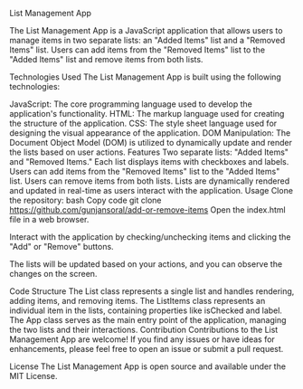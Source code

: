 List Management App

The List Management App is a JavaScript application that allows users to manage items in two separate lists: an "Added Items" list and a "Removed Items" list. Users can add items from the "Removed Items" list to the "Added Items" list and remove items from both lists.

Technologies Used
The List Management App is built using the following technologies:

JavaScript: The core programming language used to develop the application's functionality.
HTML: The markup language used for creating the structure of the application.
CSS: The style sheet language used for designing the visual appearance of the application.
DOM Manipulation: The Document Object Model (DOM) is utilized to dynamically update and render the lists based on user actions.
Features
Two separate lists: "Added Items" and "Removed Items."
Each list displays items with checkboxes and labels.
Users can add items from the "Removed Items" list to the "Added Items" list.
Users can remove items from both lists.
Lists are dynamically rendered and updated in real-time as users interact with the application.
Usage
Clone the repository:
bash
Copy code
git clone https://github.com/gunjansoral/add-or-remove-items
Open the index.html file in a web browser.

Interact with the application by checking/unchecking items and clicking the "Add" or "Remove" buttons.

The lists will be updated based on your actions, and you can observe the changes on the screen.

Code Structure
The List class represents a single list and handles rendering, adding items, and removing items.
The ListItems class represents an individual item in the lists, containing properties like isChecked and label.
The App class serves as the main entry point of the application, managing the two lists and their interactions.
Contribution
Contributions to the List Management App are welcome! If you find any issues or have ideas for enhancements, please feel free to open an issue or submit a pull request.

License
The List Management App is open source and available under the MIT License.
